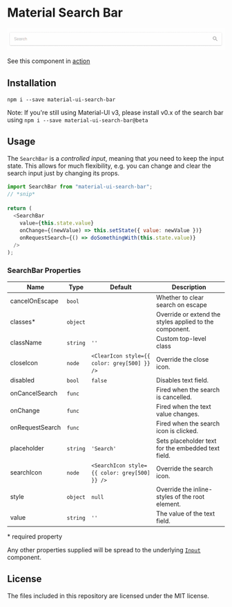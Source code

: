 # Material Search Bar

![Example](demo.gif)

See this component in [action](https://teamwertarbyte.github.io/material-ui-search-bar/)

## Installation

```shell
npm i --save material-ui-search-bar
```

Note: If you're still using Material-UI v3, please install v0.x of the search bar using `npm i --save material-ui-search-bar@beta`

## Usage

The `SearchBar` is a _controlled input_, meaning that _you_ need to keep the input state. This allows for much flexibility, e.g. you can change and clear the search input just by changing its props.

```js
import SearchBar from "material-ui-search-bar";
// *snip*

return (
  <SearchBar
    value={this.state.value}
    onChange={(newValue) => this.setState({ value: newValue })}
    onRequestSearch={() => doSomethingWith(this.state.value)}
  />
);
```

### SearchBar Properties

| Name            | Type     | Default                                       | Description                                             |
| --------------- | -------- | --------------------------------------------- | ------------------------------------------------------- |
| cancelOnEscape  | `bool`   |                                               | Whether to clear search on escape                       |
| classes\*       | `object` |                                               | Override or extend the styles applied to the component. |
| className       | `string` | `''`                                          | Custom top-level class                                  |
| closeIcon       | `node`   | `<ClearIcon style={{ color: grey[500] }} />`  | Override the close icon.                                |
| disabled        | `bool`   | `false`                                       | Disables text field.                                    |
| onCancelSearch  | `func`   |                                               | Fired when the search is cancelled.                     |
| onChange        | `func`   |                                               | Fired when the text value changes.                      |
| onRequestSearch | `func`   |                                               | Fired when the search icon is clicked.                  |
| placeholder     | `string` | `'Search'`                                    | Sets placeholder text for the embedded text field.      |
| searchIcon      | `node`   | `<SearchIcon style={{ color: grey[500] }} />` | Override the search icon.                               |
| style           | `object` | `null`                                        | Override the inline-styles of the root element.         |
| value           | `string` | `''`                                          | The value of the text field.                            |

\* required property

Any other properties supplied will be spread to the underlying [`Input`](https://material-ui.com/api/input/#input) component.

## License

The files included in this repository are licensed under the MIT license.
